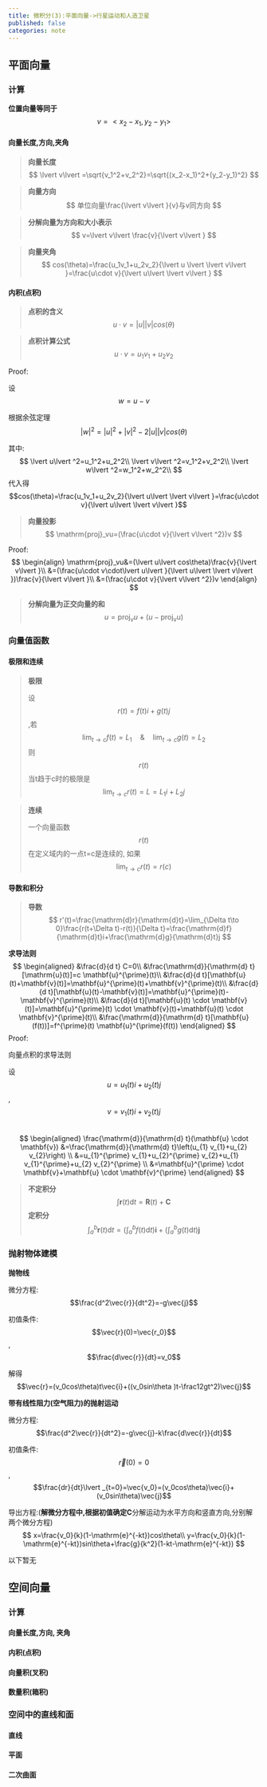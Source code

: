 ```yaml
---
title: 微积分(3):平面向量->行星运动和人造卫星
published: false
categories: note
---
```


<script src="https://cdn.mathjax.org/mathjax/latest/MathJax.js?config=TeX-AMS-MML_HTMLorMML"
  type="text/javascript"></script>

## 平面向量

### 计算

**位置向量等同于**
$$
v=<x_2-x_1,y_2-y_1>
$$

#### 向量长度,方向,夹角

> **向量长度**
> $$
> \lvert v\lvert =\sqrt{v_1^2+v_2^2}=\sqrt{(x_2-x_1)^2+(y_2-y_1)^2}
> $$

> **向量方向**
> $$
> 单位向量\frac{\lvert v\lvert }{v}与v同方向
> $$

> **分解向量为方向和大小表示**
> $$
> v=\lvert v\lvert \frac{v}{\lvert v\lvert }
> $$

> **向量夹角**
> $$
> cos(\theta)=\frac{u_1v_1+u_2v_2}{\lvert u \lvert \lvert v\lvert }=\frac{u\cdot v}{\lvert u\lvert \lvert v\lvert }
> $$

#### 内积(点积)

> **点积的含义**
> $$
> u\cdot v=\lvert u\lvert \lvert v\lvert cos(\theta)
> $$

> **点积计算公式**
> $$
> u\cdot v=u_1v_1+u_2v_2
> $$

Proof:

设$$w=u-v$$

根据余弦定理$${\lvert w\lvert}^2={\lvert u\lvert }^2+\lvert v\lvert ^2-2\lvert u\lvert \lvert v\lvert cos(\theta)$$

其中:
$$
\lvert u\lvert ^2=u_1^2+u_2^2\\
\lvert v\lvert ^2=v_1^2+v_2^2\\
\lvert w\lvert ^2=w_1^2+w_2^2\\
$$
代入得$$cos(\theta)=\frac{u_1v_1+u_2v_2}{\lvert u\lvert \lvert v\lvert }=\frac{u\cdot v}{\lvert u\lvert \lvert v\lvert }$$

> **向量投影**
> $$
> \mathrm{proj}_vu=(\frac{u\cdot v}{\lvert v\lvert ^2})v
> $$

Proof:  
$$
\begin{align}
\mathrm{proj}_vu&=(\lvert u\lvert cos\theta)\frac{v}{\lvert v\lvert }\\
&=(\frac{u\cdot v\cdot\lvert u\lvert }{\lvert u\lvert \lvert v\lvert })\frac{v}{\lvert v\lvert }\\
&=(\frac{u\cdot v}{\lvert v\lvert ^2})v
\end{align}
$$

> **分解向量为正交向量的和**
> $$
> u=\mathrm{proj}_vu+(u-\mathrm{proj_vu})
> $$

### 向量值函数

#### 极限和连续

> **极限**
>
> 设$$r(t)=f(t)i+g(t)j$$,若
> $$
> \lim_{t\to c}f(t)=L_1 \quad \& \quad \lim_{t \to c}g(t)=L_2
> $$
> 则$$r(t)$$当t趋于c时的极限是
> $$
> \lim_{t\to c}r(t)=L=L_1i+L_2j
> $$

> **连续**
>
> 一个向量函数$$r(t)$$在定义域内的一点t=c是连续的, 如果
> $$
> \lim_{t \to c}r(t)=r(c)
> $$

#### 导数和积分

> **导数**
> $$
> r'(t)=\frac{\mathrm{d}r}{\mathrm{d}t}=\lim_{\Delta t\to 0}\frac{r(t+\Delta t)-r(t)}{\Delta t}=\frac{\mathrm{d}f}{\mathrm{d}t}i+\frac{\mathrm{d}g}{\mathrm{d}t}j
> $$

**求导法则**  
$$
\begin{aligned}
&\frac{d}{d t} C=0\\
&\frac{\mathrm{d}}{\mathrm{d} t}[\mathrm{u}(t)]=c \mathbf{u}^{\prime}(t)\\
&\frac{d}{d t}[\mathbf{u}(t)+\mathbf{v}(t)]=\mathbf{u}^{\prime}(t)+\mathbf{v}^{\prime}(t)\\
&\frac{d}{d t}[\mathbf{u}(t)-\mathbf{v}(t)]=\mathbf{u}^{\prime}(t)-\mathbf{v}^{\prime}(t)\\
&\frac{d}{d t}[\mathbf{u}(t) \cdot \mathbf{v}(t)]=\mathbf{u}^{\prime}(t) \cdot \mathbf{v}(t)+\mathbf{u}(t) \cdot \mathbf{v}^{\prime}(t)\\
&\frac{\mathrm{d}}{\mathrm{d} t}[\mathbf{u}(f(t))]=f^{\prime}(t) \mathbf{u}^{\prime}(f(t))
\end{aligned}
$$
Proof:  

向量点积的求导法则  

设$$u=u_1(t)i+u_2(t)j$$,$$v=v_1(t)i+v_2(t)j$$  
$$
\begin{aligned}
\frac{\mathrm{d}}{\mathrm{d} t}(\mathbf{u} \cdot \mathbf{v}) &=\frac{\mathrm{d}}{\mathrm{d} t}\left(u_{1} v_{1}+u_{2} v_{2}\right) \\
&=u_{1}^{\prime} v_{1}+u_{2}^{\prime} v_{2}+u_{1} v_{1}^{\prime}+u_{2} v_{2}^{\prime} \\
&=\mathbf{u}^{\prime} \cdot \mathbf{v}+\mathbf{u} \cdot \mathbf{v}^{\prime}
\end{aligned}
$$

> **不定积分**
> $$
> \int \mathbf{r}(t) \mathrm{d} t=\mathbf{R}(t)+\mathbf{C}
> $$
> **定积分**
> $$
> \int_{a}^{b} \mathbf{r}(t) \mathrm{d} t=\left(\int_{a}^{b} f(t) \mathrm{d} t\right) \mathbf{i}+\left(\int_{a}^{b} g(t) \mathrm{d} t\right) \mathbf{j}
> $$

### 抛射物体建模

**抛物线**

微分方程:$$\frac{d^2\vec{r}}{dt^2}=-g\vec{j}$$

初值条件:$$\vec{r}(0)=\vec{r_0}$$ , $$\frac{d\vec{r}}{dt}=v_0$$

解得$$\vec{r}=(v_0cos\theta)t\vec{i}+((v_0sin\theta )t-\frac12gt^2)\vec{j}$$

**带有线性阻力(空气阻力)的抛射运动**

微分方程:$$\frac{d^2\vec{r}}{dt^2}=-g\vec{j}-k\frac{d\vec{r}}{dt}$$

初值条件:$$\vec{r}(0)=0$$ , $$\frac{dr}{dt}\lvert _{t=0}=\vec{v_0}=(v_0cos\theta)\vec{i}+(v_0sin\theta)\vec{j}$$

导出方程:(**解微分方程中,根据初值确定C**分解运动为水平方向和竖直方向,分别解两个微分方程)
$$
x=\frac{v_0}{k}(1-\mathrm{e}^{-kt})cos\theta\\
y=\frac{v_0}{k}(1-\mathrm{e}^{-kt})sin\theta+\frac{g}{k^2}(1-kt-\mathrm{e}^{-kt})
$$

以下暂无

## 空间向量

### 计算

#### 向量长度,方向, 夹角

#### 内积(点积)

#### 向量积(叉积)

#### 数量积(箱积)

### 空间中的直线和面

#### 直线

#### 平面

#### 二次曲面

